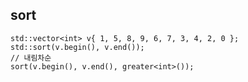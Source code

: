 ## sort
    std::vector<int> v{ 1, 5, 8, 9, 6, 7, 3, 4, 2, 0 };
    std::sort(v.begin(), v.end());
    // 내림차순
    sort(v.begin(), v.end(), greater<int>());   
